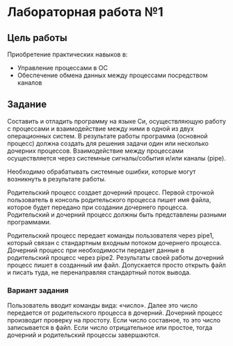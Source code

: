 # Лабораторная работа №1

## Цель работы

Приобретение практических навыков в:
- Управление процессами в ОС
- Обеспечение обмена данных между процессами посредством каналов

## Задание

Составить и отладить программу на языке Си, осуществляющую работу с процессами и взаимодействие между ними в одной из двух операционных систем. В результате работы программа (основной процесс) должна создать для решения задачи один или несколько дочерних процессов. Взаимодействие между процессами осуществляется через системные сигналы/события и/или каналы (pipe).

Необходимо обрабатывать системные ошибки, которые могут возникнуть в результате работы.

Родительский процесс создает дочерний процесс. Первой строчкой пользователь в консоль родительского процесса пишет имя файла, которое будет передано при создании дочернего процесса. Родительский и дочерний процесс должны быть представлены разными программами.

Родительский процесс передает команды пользователя через pipe1, который связан с стандартным входным потоком дочернего процесса. Дочерний процесс при необходимости передает данные в родительский процесс через pipe2. Результаты своей работы дочерний процесс пишет в созданный им файл. Допускается просто открыть файл и писать туда, не перенаправляя стандартный поток вывода.

### Вариант задания

Пользователь вводит команды вида: «число<endline>». Далее это число передается от родительского процесса в дочерний. Дочерний процесс производит проверку на простоту. Если число составное, то это число записывается в файл. Если число отрицательное или простое, тогда дочерний и родительский процессы завершаются.
